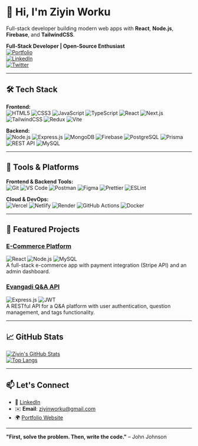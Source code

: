 # 👋 Hi, I'm Ziyin Worku
Full-stack developer building modern web apps with **React**, **Node.js**, **Firebase**, and **TailwindCSS**.

**Full-Stack Developer | Open-Source Enthusiast**  
[![Portfolio](https://img.shields.io/badge/🌐-Portfolio-blue)](https://ziyintech.com/)  
[![LinkedIn](https://img.shields.io/badge/🔗-LinkedIn-0A66C2)](https://www.linkedin.com/in/ziyin-worku-4a8979171/)  
[![Twitter](https://img.shields.io/badge/🐦-Twitter-1DA1F2)]()

---

## 🛠️ Tech Stack

**Frontend:**  
![HTML5](https://img.shields.io/badge/-HTML5-E34F26?style=flat-square&logo=html5&logoColor=white)
![CSS3](https://img.shields.io/badge/-CSS3-1572B6?style=flat-square&logo=css3&logoColor=white)
![JavaScript](https://img.shields.io/badge/-JavaScript-F7DF1E?style=flat-square&logo=javascript&logoColor=black)
![TypeScript](https://img.shields.io/badge/-TypeScript-3178C6?style=flat-square&logo=typescript&logoColor=white)
![React](https://img.shields.io/badge/-React-61DAFB?style=flat-square&logo=react&logoColor=black)
![Next.js](https://img.shields.io/badge/-Next.js-000000?style=flat-square&logo=next.js&logoColor=white)
![TailwindCSS](https://img.shields.io/badge/-TailwindCSS-38B2AC?style=flat-square&logo=tailwind-css&logoColor=white)
![Redux](https://img.shields.io/badge/-Redux-764ABC?style=flat-square&logo=redux&logoColor=white)
![Vite](https://img.shields.io/badge/-Vite-646CFF?style=flat-square&logo=vite&logoColor=white)

**Backend:**  
![Node.js](https://img.shields.io/badge/-Node.js-339933?style=flat-square&logo=node.js&logoColor=white)
![Express.js](https://img.shields.io/badge/-Express.js-000000?style=flat-square&logo=express&logoColor=white)
![MongoDB](https://img.shields.io/badge/-MongoDB-47A248?style=flat-square&logo=mongodb&logoColor=white)
![Firebase](https://img.shields.io/badge/-Firebase-FFCA28?style=flat-square&logo=firebase&logoColor=black)
![PostgreSQL](https://img.shields.io/badge/-PostgreSQL-336791?style=flat-square&logo=postgresql&logoColor=white)
![Prisma](https://img.shields.io/badge/-Prisma-2D3748?style=flat-square&logo=prisma&logoColor=white)
![REST API](https://img.shields.io/badge/-REST%20API-005571?style=flat-square)
![MySQL](https://img.shields.io/badge/-MySQL-4479A1?style=flat-square&logo=mysql&logoColor=white)

---

## 🧰 Tools & Platforms

**Frontend & Backend Tools:**  
![Git](https://img.shields.io/badge/-Git-F05032?style=flat-square&logo=git&logoColor=white)
![VS Code](https://img.shields.io/badge/-VS%20Code-007ACC?style=flat-square&logo=visual-studio-code&logoColor=white)
![Postman](https://img.shields.io/badge/-Postman-FF6C37?style=flat-square&logo=postman&logoColor=white)
![Figma](https://img.shields.io/badge/-Figma-F24E1E?style=flat-square&logo=figma&logoColor=white)
![Prettier](https://img.shields.io/badge/-Prettier-F7B93E?style=flat-square&logo=prettier&logoColor=black)
![ESLint](https://img.shields.io/badge/-ESLint-4B32C3?style=flat-square&logo=eslint&logoColor=white)

**Cloud & DevOps:**  
![Vercel](https://img.shields.io/badge/-Vercel-000000?style=flat-square&logo=vercel&logoColor=white)
![Netlify](https://img.shields.io/badge/-Netlify-00C7B7?style=flat-square&logo=netlify&logoColor=white)
![Render](https://img.shields.io/badge/-Render-46E3B7?style=flat-square&logo=render&logoColor=black)
![GitHub Actions](https://img.shields.io/badge/-GitHub%20Actions-2088FF?style=flat-square&logo=github-actions&logoColor=white)
![Docker](https://img.shields.io/badge/-Docker-2496ED?style=flat-square&logo=docker&logoColor=white)

---

## 🚀 Featured Projects

### [E-Commerce Platform](https://github.com/ziyin-worku/Amazon_clone)
![React](https://img.shields.io/badge/-React-61DAFB) ![Node.js](https://img.shields.io/badge/-Node.js-339933) ![MySQL](https://img.shields.io/badge/-MySQL-4479A1)  
A full-stack e-commerce app with payment integration (Stripe API) and an admin dashboard.

### [Evangadi Q&A API](https://github.com/ziyin-worku/EVANGADI_FORUM_final)
![Express.js](https://img.shields.io/badge/-Express.js-000000) ![JWT](https://img.shields.io/badge/-JWT-000000)  
A RESTful API for a Q&A platform with user authentication, question management, and tags functionality.

---

## 📈 GitHub Stats

[![Ziyin's GitHub Stats](https://github-readme-stats.vercel.app/api?username=ziyin-worku&show_icons=true&theme=dark)](https://github.com/ziyin-worku)  
[![Top Langs](https://github-readme-stats.vercel.app/api/top-langs/?username=ziyin-worku&layout=compact&theme=dark)](https://github.com/ziyin-worku)

---

## 📫 Let's Connect

- 💼 [LinkedIn](https://linkedin.com/in/ziyinworku)  
- ✉️ **Email**: ziyinworku@gmail.com  
- 🌍 [Portfolio Website](https://ziyintech.com/)  

---

**"First, solve the problem. Then, write the code."** – John Johnson
